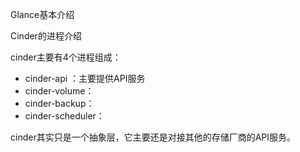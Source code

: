 Glance基本介绍

Cinder的进程介绍

cinder主要有4个进程组成：

* cinder-api ：主要提供API服务
* cinder-volume：
* cinder-backup：
* cinder-scheduler：

cinder其实只是一个抽象层，它主要还是对接其他的存储厂商的API服务。




